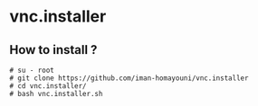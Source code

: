 # vnc.installer

## How to install ?
```
# su - root
# git clone https://github.com/iman-homayouni/vnc.installer
# cd vnc.installer/
# bash vnc.installer.sh
```
